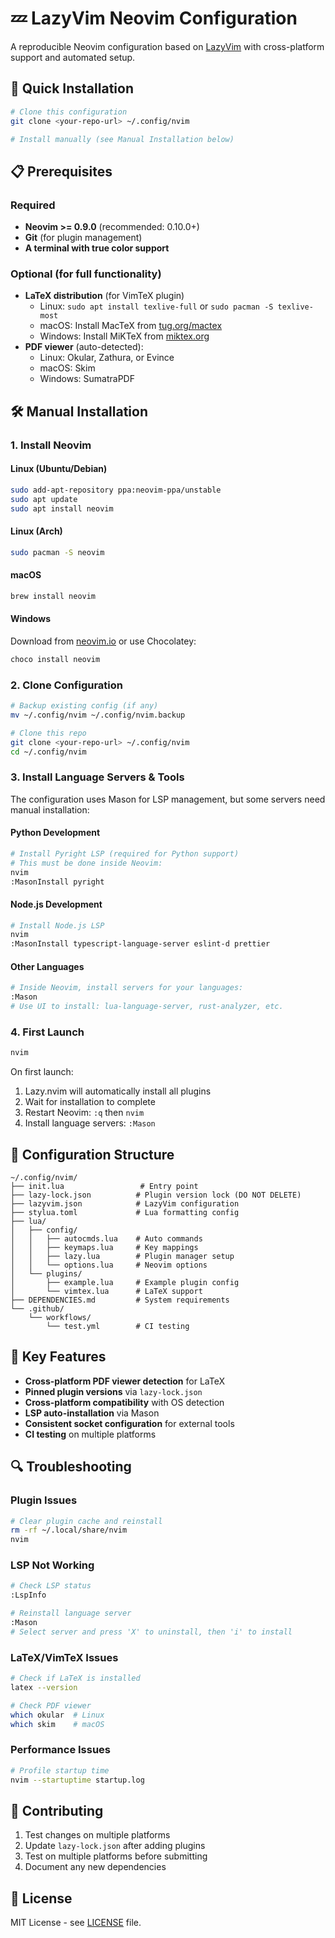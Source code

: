 # 💤 LazyVim Neovim Configuration

A reproducible Neovim configuration based on [LazyVim](https://github.com/LazyVim/LazyVim) with cross-platform support and automated setup.

## 🚀 Quick Installation

```bash
# Clone this configuration
git clone <your-repo-url> ~/.config/nvim

# Install manually (see Manual Installation below)
```

## 📋 Prerequisites

### Required
- **Neovim >= 0.9.0** (recommended: 0.10.0+)
- **Git** (for plugin management)
- **A terminal with true color support**

### Optional (for full functionality)
- **LaTeX distribution** (for VimTeX plugin)
  - Linux: `sudo apt install texlive-full` or `sudo pacman -S texlive-most`
  - macOS: Install MacTeX from [tug.org/mactex](https://tug.org/mactex/)
  - Windows: Install MiKTeX from [miktex.org](https://miktex.org/)
- **PDF viewer** (auto-detected):
  - Linux: Okular, Zathura, or Evince
  - macOS: Skim
  - Windows: SumatraPDF

## 🛠 Manual Installation

### 1. Install Neovim
#### Linux (Ubuntu/Debian)
```bash
sudo add-apt-repository ppa:neovim-ppa/unstable
sudo apt update
sudo apt install neovim
```

#### Linux (Arch)
```bash
sudo pacman -S neovim
```

#### macOS
```bash
brew install neovim
```

#### Windows
Download from [neovim.io](https://neovim.io/) or use Chocolatey:
```powershell
choco install neovim
```

### 2. Clone Configuration
```bash
# Backup existing config (if any)
mv ~/.config/nvim ~/.config/nvim.backup

# Clone this repo
git clone <your-repo-url> ~/.config/nvim
cd ~/.config/nvim
```

### 3. Install Language Servers & Tools

The configuration uses Mason for LSP management, but some servers need manual installation:

#### Python Development
```bash
# Install Pyright LSP (required for Python support)
# This must be done inside Neovim:
nvim
:MasonInstall pyright
```

#### Node.js Development
```bash
# Install Node.js LSP
nvim
:MasonInstall typescript-language-server eslint-d prettier
```

#### Other Languages
```bash
# Inside Neovim, install servers for your languages:
:Mason
# Use UI to install: lua-language-server, rust-analyzer, etc.
```

### 4. First Launch
```bash
nvim
```

On first launch:
1. Lazy.nvim will automatically install all plugins
2. Wait for installation to complete
3. Restart Neovim: `:q` then `nvim`
4. Install language servers: `:Mason`

## 🔧 Configuration Structure

```
~/.config/nvim/
├── init.lua                 # Entry point
├── lazy-lock.json          # Plugin version lock (DO NOT DELETE)
├── lazyvim.json            # LazyVim configuration
├── stylua.toml             # Lua formatting config
├── lua/
│   ├── config/
│   │   ├── autocmds.lua    # Auto commands
│   │   ├── keymaps.lua     # Key mappings
│   │   ├── lazy.lua        # Plugin manager setup
│   │   └── options.lua     # Neovim options
│   └── plugins/
│       ├── example.lua     # Example plugin config
│       └── vimtex.lua      # LaTeX support
├── DEPENDENCIES.md         # System requirements
└── .github/
    └── workflows/
        └── test.yml        # CI testing
```

## 🎯 Key Features

- **Cross-platform PDF viewer detection** for LaTeX
- **Pinned plugin versions** via `lazy-lock.json`
- **Cross-platform compatibility** with OS detection
- **LSP auto-installation** via Mason
- **Consistent socket configuration** for external tools
- **CI testing** on multiple platforms

## 🔍 Troubleshooting

### Plugin Issues
```bash
# Clear plugin cache and reinstall
rm -rf ~/.local/share/nvim
nvim
```

### LSP Not Working
```bash
# Check LSP status
:LspInfo

# Reinstall language server
:Mason
# Select server and press 'X' to uninstall, then 'i' to install
```

### LaTeX/VimTeX Issues
```bash
# Check if LaTeX is installed
latex --version

# Check PDF viewer
which okular  # Linux
which skim    # macOS
```

### Performance Issues
```bash
# Profile startup time
nvim --startuptime startup.log
```

## 🤝 Contributing

1. Test changes on multiple platforms
2. Update `lazy-lock.json` after adding plugins
3. Test on multiple platforms before submitting
4. Document any new dependencies

## 📄 License

MIT License - see [LICENSE](LICENSE) file.
